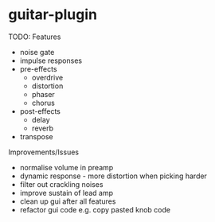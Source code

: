 # guitar-plugin

TODO:
Features
* noise gate
* impulse responses
* pre-effects
    * overdrive
    * distortion
    * phaser
    * chorus
* post-effects
    * delay
    * reverb
* transpose

Improvements/Issues
* normalise volume in preamp
* dynamic response - more distortion when picking harder
* filter out crackling noises
* improve sustain of lead amp
* clean up gui after all features
* refactor gui code e.g. copy pasted knob code
